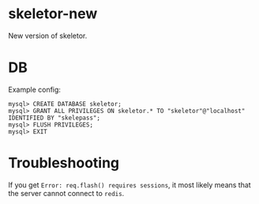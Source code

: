 skeletor-new
============

New version of skeletor.

# DB

Example config:

    mysql> CREATE DATABASE skeletor;
    mysql> GRANT ALL PRIVILEGES ON skeletor.* TO "skeletor"@"localhost" IDENTIFIED BY "skelepass";
    mysql> FLUSH PRIVILEGES;
    mysql> EXIT

# Troubleshooting

If you get `Error: req.flash() requires sessions`, it most likely means that
the server cannot connect to `redis`.



